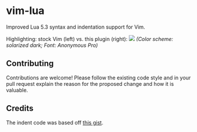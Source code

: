 vim-lua
=======

Improved Lua 5.3 syntax and indentation support for Vim.

Highlighting: stock Vim (left) vs. this plugin (right):
![](https://raw.github.com/tbastos/i/master/vim-lua-syntax.jpg)
_(Color scheme: solarized dark; Font: Anonymous Pro)_


Contributing
------------

Contributions are welcome! Please follow the existing code style and in your
pull request explain the reason for the proposed change and how it is valuable.

Credits
-------

The indent code was based off [this gist](https://gist.github.com/bonsaiviking/8845871).
